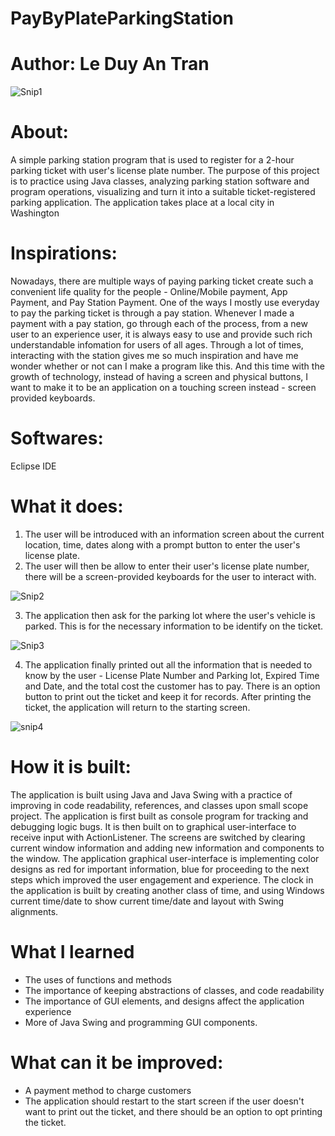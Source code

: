# PayByPlateParkingStation
# Author: Le Duy An Tran
![Snip1](https://user-images.githubusercontent.com/114903308/193646664-930fbb66-e960-4c5b-9c94-87395de13567.PNG)
# About:
A simple parking station program that is used to register for a 2-hour parking ticket with user's license plate number. The purpose of this project is to practice using Java classes, analyzing parking station software and program operations, visualizing and turn it into a suitable ticket-registered parking application. The application takes place at a local city in Washington
# Inspirations:
Nowadays, there are multiple ways of paying parking ticket create such a convenient life quality for the people - Online/Mobile payment, App Payment, and Pay Station Payment. One of the ways I mostly use everyday to pay the parking ticket is through a pay station. Whenever I made a payment with a pay station, go through each of the process, from a new user to an experience user, it is always easy to use and provide such rich understandable infomation for users of all ages. Through a lot of times, interacting with the station gives me so much inspiration and have me wonder whether or not can I make a program like this. And this time with the growth of technology, instead of having a screen and physical buttons, I want to make it to be an application on a touching screen instead - screen provided keyboards.
# Softwares:
Eclipse IDE
# What it does: 
1. The user will be introduced with an information screen about the current location, time, dates along with a prompt button to enter the user's license plate.
2. The user will then be allow to enter their user's license plate number, there will be a screen-provided keyboards for the user to interact with.

![Snip2](https://user-images.githubusercontent.com/114903308/193646677-e590d3e6-3535-4048-b44c-41cc5714b0d5.PNG)

3. The application then ask for the parking lot where the user's vehicle is parked. This is for the necessary information to be identify on the ticket.

![Snip3](https://user-images.githubusercontent.com/114903308/193646684-f77fb5fd-21b3-415c-a2f5-a9b303876c0d.PNG)

4. The application finally printed out all the information that is needed to know by the user - License Plate Number and Parking lot, Expired Time and Date, and the total cost the customer has to pay. There is an option button to print out the ticket and keep it for records. After printing the ticket, the application will return to the starting screen.

![snip4](https://user-images.githubusercontent.com/114903308/193646692-a68d0d86-d207-45c5-9346-24ad88beb5e0.PNG)

# How it is built:
The application is built using Java and Java Swing with a practice of improving in code readability, references, and classes upon small scope project. The application is first built as console program for tracking and debugging logic bugs. It is then built on to graphical user-interface to receive input with ActionListener. The screens are switched by clearing current window information and adding new information and components to the window. The application graphical user-interface is implementing color designs as red for important information, blue for proceeding to the next steps which improved the user engagement and experience. The clock in the application is built by creating another class of time, and using Windows current time/date to show current time/date and layout with Swing alignments. 
# What I learned
- The uses of functions and methods
- The importance of keeping abstractions of classes, and code readability
- The importance of GUI elements, and designs affect the application experience
- More of Java Swing and programming GUI components.
# What can it be improved:
- A payment method to charge customers
- The application should restart to the start screen if the user doesn't want to print out the ticket, and there should be an option to opt printing the ticket.



